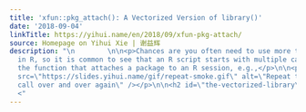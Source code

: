 ```yaml
---
title: 'xfun::pkg_attach(): A Vectorized Version of library()'
date: '2018-09-04'
linkTitle: https://yihui.name/en/2018/09/xfun-pkg-attach/
source: Homepage on Yihui Xie | 谢益辉
description: "\n        \n\n<p>Chances are you often need to use more than one package
  in R, so it is common to see that an R script starts with multiple calls to <code>library()</code>,
  the function that attaches a package to an R session, e.g.,</p>\n\n<pre><code class=\"language-r\">library(ggplot2)\nlibrary(dplyr)\nlibrary(shiny)\n</code></pre>\n\n<p><img
  src=\"https://slides.yihui.name/gif/repeat-smoke.gif\" alt=\"Repeat the same function
  call over and over again\" /></p>\n\n<h2 id=\"the-vectorized-library\">The vectorized
  <"
---
```

